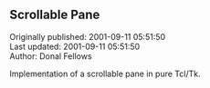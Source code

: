 ## Scrollable Pane  
Originally published: 2001-09-11 05:51:50  
Last updated: 2001-09-11 05:51:50  
Author: Donal Fellows  
  
Implementation of a scrollable pane in pure Tcl/Tk.